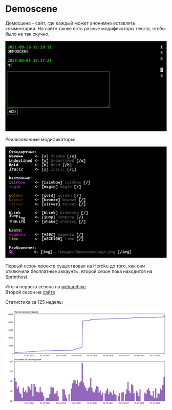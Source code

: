 # Demoscene
Демосцена - сайт, где каждый может анонимно оставлять комментарии.
На сайте также есть разные модификаторы текста, чтобы было не так скучно.  

![chat](./images/DemosceneChat.png)

Реализованные модификаторы:  

![modifiers](./images/DemosceneModifiers.png)

Первый сезон проекта существовал на Heroku до того, как они отключили бесплатные аккаунты, второй сезон пока находится на Sprinthost. 

Итоги первого сезона на [webarchive](https://web.archive.org/web/20221130191402/https://demoscene.herokuapp.com/)  
Второй сезон на [сайте](https://tauceti.nhost.me/demoscene/)

Статистика за 125 недель:  

![stats_week_125](./images/StatsW125.png)
